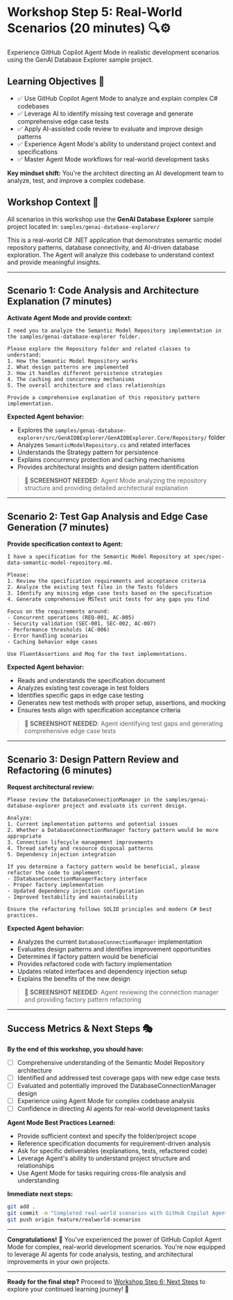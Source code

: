 # Workshop Step 5: Real-World Scenarios (20 minutes) 🔍⚙️

Experience GitHub Copilot Agent Mode in realistic development scenarios using the GenAI Database Explorer sample project.

## Learning Objectives 🎯

- ✅ Use GitHub Copilot Agent Mode to analyze and explain complex C# codebases
- ✅ Leverage AI to identify missing test coverage and generate comprehensive edge case tests
- ✅ Apply AI-assisted code review to evaluate and improve design patterns
- ✅ Experience Agent Mode's ability to understand project context and specifications
- ✅ Master Agent Mode workflows for real-world development tasks

**Key mindset shift:** You're the architect directing an AI development team to analyze, test, and improve a complex codebase.

## Workshop Context 📁

All scenarios in this workshop use the **GenAI Database Explorer** sample project located in:
`samples/genai-database-explorer/`

This is a real-world C# .NET application that demonstrates semantic model repository patterns, database connectivity, and AI-driven database exploration. The Agent will analyze this codebase to understand context and provide meaningful insights.

---

## Scenario 1: Code Analysis and Architecture Explanation (7 minutes)

**Activate Agent Mode and provide context:**

```text
I need you to analyze the Semantic Model Repository implementation in the samples/genai-database-explorer folder. 

Please explore the Repository folder and related classes to understand:
1. How the Semantic Model Repository works
2. What design patterns are implemented
3. How it handles different persistence strategies
4. The caching and concurrency mechanisms
5. The overall architecture and class relationships

Provide a comprehensive explanation of this repository pattern implementation.
```

**Expected Agent behavior:**

- Explores the `samples/genai-database-explorer/src/GenAIDBExplorer/GenAIDBExplorer.Core/Repository/` folder
- Analyzes `SemanticModelRepository.cs` and related interfaces
- Understands the Strategy pattern for persistence
- Explains concurrency protection and caching mechanisms
- Provides architectural insights and design pattern identification

> **📸 SCREENSHOT NEEDED**: Agent Mode analyzing the repository structure and providing detailed architectural explanation

---

## Scenario 2: Test Gap Analysis and Edge Case Generation (7 minutes)

**Provide specification context to Agent:**

```text
I have a specification for the Semantic Model Repository at spec/spec-data-semantic-model-repository.md. 

Please:
1. Review the specification requirements and acceptance criteria
2. Analyze the existing test files in the Tests folders
3. Identify any missing edge case tests based on the specification
4. Generate comprehensive MSTest unit tests for any gaps you find

Focus on the requirements around:
- Concurrent operations (REQ-001, AC-005)
- Security validation (SEC-001, SEC-002, AC-007)
- Performance thresholds (AC-006)
- Error handling scenarios
- Caching behavior edge cases

Use FluentAssertions and Moq for the test implementations.
```

**Expected Agent behavior:**

- Reads and understands the specification document
- Analyzes existing test coverage in test folders
- Identifies specific gaps in edge case testing
- Generates new test methods with proper setup, assertions, and mocking
- Ensures tests align with specification acceptance criteria

> **📸 SCREENSHOT NEEDED**: Agent identifying test gaps and generating comprehensive edge case tests

---

## Scenario 3: Design Pattern Review and Refactoring (6 minutes)

**Request architectural review:**

```text
Please review the DatabaseConnectionManager in the samples/genai-database-explorer project and evaluate its current design.

Analyze:
1. Current implementation patterns and potential issues
2. Whether a DatabaseConnectionManager factory pattern would be more appropriate
3. Connection lifecycle management improvements
4. Thread safety and resource disposal patterns
5. Dependency injection integration

If you determine a factory pattern would be beneficial, please refactor the code to implement:
- IDatabaseConnectionManagerFactory interface
- Proper factory implementation
- Updated dependency injection configuration
- Improved testability and maintainability

Ensure the refactoring follows SOLID principles and modern C# best practices.
```

**Expected Agent behavior:**

- Analyzes the current `DatabaseConnectionManager` implementation
- Evaluates design patterns and identifies improvement opportunities
- Determines if factory pattern would be beneficial
- Provides refactored code with factory implementation
- Updates related interfaces and dependency injection setup
- Explains the benefits of the new design

> **📸 SCREENSHOT NEEDED**: Agent reviewing the connection manager and providing factory pattern refactoring

---

## Success Metrics & Next Steps 🎭

**By the end of this workshop, you should have:**

- [ ] Comprehensive understanding of the Semantic Model Repository architecture
- [ ] Identified and addressed test coverage gaps with new edge case tests
- [ ] Evaluated and potentially improved the DatabaseConnectionManager design
- [ ] Experience using Agent Mode for complex codebase analysis
- [ ] Confidence in directing AI agents for real-world development tasks

**Agent Mode Best Practices Learned:**

- Provide sufficient context and specify the folder/project scope
- Reference specification documents for requirement-driven analysis
- Ask for specific deliverables (explanations, tests, refactored code)
- Leverage Agent's ability to understand project structure and relationships
- Use Agent Mode for tasks requiring cross-file analysis and understanding

**Immediate next steps:**

```bash
git add .
git commit -m "Completed real-world scenarios with GitHub Copilot Agent Mode"
git push origin feature/realworld-scenarios
```

---

**Congratulations!** 🎉 You've experienced the power of GitHub Copilot Agent Mode for complex, real-world development scenarios. You're now equipped to leverage AI agents for code analysis, testing, and architectural improvements in your own projects.

---

**Ready for the final step?** Proceed to [Workshop Step 6: Next Steps](workshop-step-6-next-steps.md) to explore your continued learning journey! 🚀
